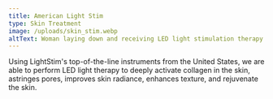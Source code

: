 ```yaml
---
title: American Light Stim
type: Skin Treatment
image: /uploads/skin_stim.webp
altText: Woman laying down and receiving LED light stimulation therapy
---
```

Using LightStim's top-of-the-line instruments from the United States, we are able to perform LED light therapy to deeply activate collagen in the skin, astringes pores, improves skin radiance, enhances texture, and rejuvenate the skin.
